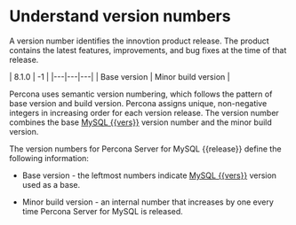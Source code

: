 # Understand version numbers

A version number identifies the innovtion product release. The product contains the latest features, improvements, and bug fixes at the time of that release.

<style>
    table {
        border-collapse: collapse;
        width=100%;
    }
    table td {
        border: 2px solid black;
        padding: 8px;
        text-align: center;
    }
    tr:nth-child(even){
        background-color:#f5f5f5
    }
</style>

| 8.1.0 | -1 |
|---|---|---|
| Base version | Minor build version |

Percona uses semantic version numbering, which follows the pattern of base version and build version. Percona assigns unique, non-negative integers in increasing order for each version release. The version number combines the base [MySQL {{vers}}](https://dev.mysql.com/doc/relnotes/mysql/{{vers}}/en/) version number and the minor build version.

The version numbers for Percona Server for MySQL {{release}} define the following information:

* Base version - the leftmost numbers indicate [MySQL {{vers}}](https://dev.mysql.com/doc/relnotes/mysql/{{vers}}/en/) version used as a base. 

* Minor build version - an internal number that increases by one every time Percona Server for MySQL is released.

